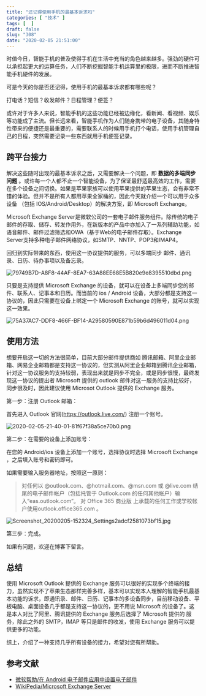 ```yaml
---
title: "还记得使用手机的最基本诉求吗"
categories: [ "技术" ]
tags: [  ]
draft: false
slug: "308"
date: "2020-02-05 21:51:00"
---
```


时值今日，智能手机的普及使得手机在生活中充当的角色越来越多。强劲的硬件可以承担起更大的运算任务，人们不断挖掘智能手机运算里的极限，进而不断推进智能手机硬件的发展。

可是今天的你是否还记得，使用手机的最基本诉求都有哪些呢？

打电话？短信？收发邮件？日程管理？便签？

或许对于许多人来说，智能手机的这些功能已经被边缘化，看新闻、看视频、娱乐等功能成了主流。但长远来看，智能手机作为人们随身携带的电子设备，其随身特性带来的便捷还是最重要的，需要联系人的时候用手机打个电话，使用手机管理自己的日程，突然需要记录一些东西就用手机便签记录。

## 跨平台接力

解决这些随时出现的最基本诉求之后，又需要解决一个问题，即 **数据的多端同步问题** 。或许每一个人都不止一个智能设备，为了保证最舒适最高效的工作，需要在多个设备之间切换。如果是苹果家族可以使用苹果提供的苹果生态，会有非常不错的体验。但并不是所有人都用苹果全家桶的，因此今天就介绍一个可以用于众多设备 （包括 IOS/Android/Desktop）的解决方案，即 Microsoft Exchange。

Microsoft Exchange Server是微软公司的一套电子邮件服务组件。除传统的电子邮件的存取、储存、转发作用外，在新版本的产品中亦加入了一系列辅助功能，如语音邮件、邮件过滤筛选和OWA（基于Web的电子邮件存取）。Exchange Server支持多种电子邮件网络协议，如SMTP、NNTP、POP3和IMAP4。

回归到实际带来的东西，使用这一协议提供的服务，可以多端同步 邮件、通讯录、日历、待办事项以及备忘录。

![79749B7D-A8F8-44AF-8EA7-63A88EE68E5B820e9e8395510dbd.png](https://imagehost-cdn.frytea.com/images/2020/02/05/79749B7D-A8F8-44AF-8EA7-63A88EE68E5B820e9e8395510dbd.png)

只要是支持提供 Microsoft  Exchange 的设备，就可以在设备上多端同步您的邮件、联系人、记事本和日历。而当前的 ios / Android 设备，大部分都是支持这一协议的，因此只需要在设备上绑定一个 Microsoft Exchange 的账号，就可以实现这一效果。

![75A37AC7-DDF8-466F-BF14-A29580590E871b59b6d496011d04.png](https://imagehost-cdn.frytea.com/images/2020/02/05/75A37AC7-DDF8-466F-BF14-A29580590E871b59b6d496011d04.png)

## 使用方法

想要开启这一切的方法很简单，目前大部分邮件提供商如 腾讯邮箱、阿里企业邮箱、网易企业邮箱都是支持这一协议的，但实测从阿里企业邮箱到腾讯企业邮箱，针对这一协议服务的支持较弱，表现出来就是同步不完全，或是同步很慢，最终发现这一协议的提出者 Microsoft 提供的 outlook 邮件对这一服务的支持比较好，同步很及时，因此建议使用 Microsot Outlook 提供的 Exchange 服务。

第一步：注册 Outlook 邮箱：

首先进入 Outlook 官网(<https://outlook.live.com/>) 注册一个账号。

![2020-02-05-21-40-01-81f67f38a5ce70b0.png](https://imagehost-cdn.frytea.com/images/2020/02/05/2020-02-05-21-40-01-81f67f38a5ce70b0.png)

第二步：在需要的设备上添加账号：

在您的 Android/ios 设备上添加一个账号，选择协议时选择 Microsoft Exchange ，之后填入账号和密码即可。

如果需要输入服务器地址，按照这一原则：

>对任何以 @outlook.com、@hotmail.com、@msn.com 或 @live.com 结尾的电子邮件帐户（包括托管于 Outlook.com 的任何其他帐户）输入“eas.outlook.com”。
> 对 Office 365 商业版 上承载的任何工作或学校帐户使用outlook.office365.com 。

![Screenshot_20200205-152324_Settings2adcf2581073bf15.jpg](https://imagehost-cdn.frytea.com/images/2020/02/05/Screenshot_20200205-152324_Settings2adcf2581073bf15.jpg)

第三步：完成。

如果有问题，欢迎在博客下留言。

## 总结

使用 Microsoft Outlook 提供的 Exchange 服务可以很好的实现多个终端的接力，虽然实现不了苹果生态那样完善多样，基本可以实现本人理解的智能手机最基本功能的诉求，即通讯录、邮件、日历、记事本的多设备同步，目前移动设备、平板电脑、桌面设备几乎都是支持这一协议的，更不用说 Microsoft 的设备了。这是本人对比了阿里、腾讯提供的 Exchange 服务后选择了 Microsoft 提供的 服务，除此之外的 SMTP，IMAP 等只是邮件的收发，使用 Exchange 服务可以提供更多的功能。

综上，介绍了一种支持几乎所有设备的接力，希望对您有所帮助。

## 参考文献

- [微软帮助/在 Android 电子邮件应用中设置电子邮件](https://support.office.com/zh-cn/article/%e5%9c%a8-android-%e7%94%b5%e5%ad%90%e9%82%ae%e4%bb%b6%e5%ba%94%e7%94%a8%e4%b8%ad%e8%ae%be%e7%bd%ae%e7%94%b5%e5%ad%90%e9%82%ae%e4%bb%b6-71147974-7aca-491b-978a-ab15e360434c?ui=zh-CN&rs=zh-CN&ad=CN#ID0EAAEAAA=Samsung_%E7%94%B5%E5%AD%90%E9%82%AE%E4%BB%B6%E5%BA%94%E7%94%A8)
- [WikiPedia/Microsoft Exchange Server](https://zh.wikipedia.org/wiki/Microsoft_Exchange_Server)
